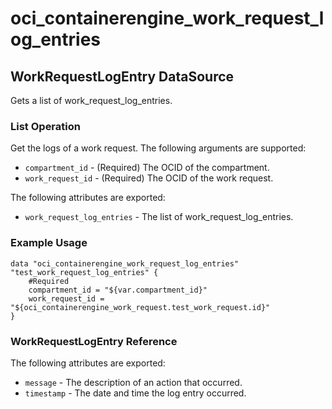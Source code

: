 
# oci_containerengine_work_request_log_entries

## WorkRequestLogEntry DataSource

Gets a list of work_request_log_entries.

### List Operation
Get the logs of a work request.
The following arguments are supported:

* `compartment_id` - (Required) The OCID of the compartment.
* `work_request_id` - (Required) The OCID of the work request.


The following attributes are exported:

* `work_request_log_entries` - The list of work_request_log_entries.

### Example Usage

```hcl
data "oci_containerengine_work_request_log_entries" "test_work_request_log_entries" {
	#Required
	compartment_id = "${var.compartment_id}"
	work_request_id = "${oci_containerengine_work_request.test_work_request.id}"
}
```
### WorkRequestLogEntry Reference

The following attributes are exported:

* `message` - The description of an action that occurred.
* `timestamp` - The date and time the log entry occurred.
